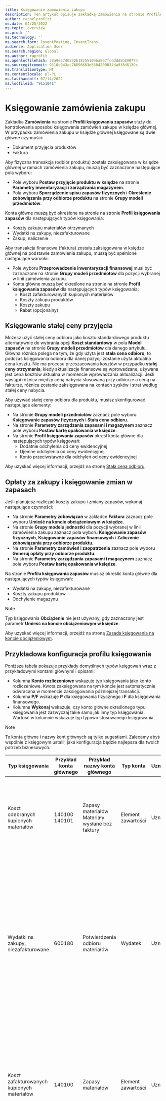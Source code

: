 ```yaml
---
title: Księgowanie zamówienia zakupu
description: Ten artykuł opisuje zakładkę Zamówienia na stronie Profile księgowania zapasów.
author: rachelprofitt
ms.date: 04/25/2022
ms.topic: overview
ms.prod: ''
ms.technology: ''
ms.search.form: InventPosting, InventTrans
audience: Application User
ms.search.region: Global
ms.author: raprofit
ms.openlocfilehash: 38a9e2740232b18255109ba867fcdddd5b890774
ms.sourcegitcommit: 9310c943ac76896663e5604209034da9f8d6139c
ms.translationtype: HT
ms.contentlocale: pl-PL
ms.lasthandoff: 07/14/2022
ms.locfileid: "9151041"
---
```

# <a name="purchase-order-posting"></a>Księgowanie zamówienia zakupu

Zakładka **Zamówienia** na stronie **Profili księgowania zapasów** służy do kontrolowania sposobu księgowania zamówień zakupu w księdze głównej. W przypadku zamówienia zakupu w księdze głównej księgowane są dwie główne czynności: 

- Dokument przyjęcia produktów
- Faktura

Aby fizyczna transakcja (odbiór produktu) została zaksięgowana w księdze głównej w ramach zamówienia zakupu, muszą być zaznaczone następujące pola wyboru:

- Pole wyboru **Postaw przyjęcie produktu w księdze** na stronie **Parametry inwentaryzacji i zarządzania magazynem**.
- Pola wyboru **Sporządzenie spisu zapasów fizycznych** i **Określenie zobowiązania przy odbiorze produktu** na stronie **Grupy modeli przedmiotów**.

Konta główne muszą być określone na stronie na stronie **Profil księgowania zapasów** dla następujących typów księgowania:

- Koszty zakupu materiałów otrzymanych
- Wydatki na zakupy, niezafakturowane
- Zakup, naliczenie

Aby transakcja finansowa (faktura) została zaksięgowana w księdze głównej na podstawie zamówienia zakupu, muszą być spełnione następujące warunki:

- Pole wyboru **Przeprowadzenie inwentaryzacji finansowej** musi być zaznaczone na stronie **Grupy modeli przedmiotów** dla pozycji wybranej w linii zamówienia zakupu.
- Konta główne muszą być określone na stronie na stronie **Profil księgowania zapasów** dla następujących typów księgowania:
  - Koszt zafakturowanych kupionych materiałów
  - Koszty zakupu produktów
  - Koszty zakupu
  - Rabat (opcjonalny)

## <a name="fixed-receipt-price-posting"></a>Księgowanie stałej ceny przyjęcia

Możesz użyć stałej ceny odbioru jako kosztu standardowego produktu alternatywnie do wybrania opcji **Koszt standardowy** w polu **Model zapasów** na stronie **Grupy modeli przedmiotów** dla danego artykułu. Główna różnica polega na tym, że gdy użyta jest **stała cena odbioru**, to podczas księgowania odbioru dla danej pozycji zostanie użyta aktualna cena kosztu. Nie ma procesu przeszacowania kosztów w przypadku **stałej ceny otrzymania**; kiedy aktualizacje finansowe są wprowadzane, używana jest cena kosztów aktualna w momencie wprowadzania aktualizacji. Jeśli wystąpi różnica między ceną nabycia stosowaną przy odbiorze a ceną na fakturze, różnica zostanie zaksięgowana na kontach zysków i strat według stałej ceny nabycia.

Aby używać stałej ceny odbioru dla produktu, musisz skonfigurować następujące elementy:

- Na stronie **Grupy modeli przedmiotów** zaznacz pole wyboru **Księgowanie zapasów fizycznych** i **Stała cena odbioru**. 
- Na stronie **Parametry zarządzania zapasami i magazynem** zaznacz pole wyboru **Postaw kartę opakowania w księdze**.
- Na stronie **Profil księgowania zapasów** określ konta główne dla następujących typów księgowań:
  - Dodatnie odchylenia od ceny ewidencyjnej
  - Ujemne odchylenia od ceny ewidencyjnej
  - Konto przeciwstawne dla odchyleń od ceny ewidencyjnej

Aby uzyskać więcej informacji, przejdź na stronę [Stała cena odbioru](/supply-chain/cost-management/fixed-receipt-price.md).

## <a name="purchase-charges-and-stock-variation-posting"></a>Opłaty za zakupy i księgowanie zmian w zapasach

Jeśli planujesz rozliczać koszty zakupu i zmiany zapasów, wykonaj następujące czynności:

- Na stronie **Parametry zobowiązań** w zakładce **Faktura** zaznacz pole wyboru **Umieść na koncie obciążeniowym w księdze**.
- Na stronie **Grupy modelu jednostki** dla pozycji wybranej w linii zamówienia zakupu zaznacz pola wyboru **Księgowanie zapasów fizycznych**, **Księgowanie zapasów finansowych** i **Zaliczenie zobowiązania przy odbiorze produktu**.
- Na stronie **Parametry zamówień i zaopatrzenia** zaznacz pole wyboru **Generuj opłaty przy odbiorze produktu**.
- Na stronie **Parametry zarządzania zapasami i magazynem** zaznacz pole wyboru **Postaw kartę opakowania w księdze**.

Na stronie **Profilu księgowania zapasów** musisz określić konta główne dla następujących typów księgowań:

- Wydatki na zakupy, niezafakturowane
- Koszty zakupu produktów
- Odchylenie magazynu

> [!NOTE]
> Typ księgowania **Obciążenie** nie jest używany, gdy zaznaczony jest parametr **Umieść na koncie obciążeniowym w księdze**.

Aby uzyskać więcej informacji, przejdź na stronę [Zasada księgowania na koncie obciążeniowym](/supply-chain/cost-management/post-to-charge-account-accounting-principle.md).

## <a name="sample-posting-profile-configuration"></a>Przykładowa konfiguracja profilu księgowania

Poniższa tabela pokazuje przykłady domyślnych typów księgowań wraz z przykładowymi kontami głównymi i opisami:

- Kolumna **Konto rozliczeniowe** wskazuje typ księgowania jako konto rozliczeniowe. Kwota zaksięgowana na tym koncie jest automatycznie odwracana w momencie zaksięgowania późniejszej transakcji. 
- Kolumna **P/F** wskazuje **P** dla księgowania fizycznego i **F** dla księgowania finansowego. 
- Kolumna **Wykonaj** wskazuje, czy konto główne określonego typu księgowania jest zazwyczaj takie samo jak inny typ księgowania. Wartość w kolumnie wskazuje typ typowo stosowanego księgowania.

> [!NOTE]
> Te konta główne i nazwy kont głównych są tylko sugestiami. Zalecamy<!--note from editor: Via Writing Style Guide.--> abyś wspólnie z księgowym ustalił, jaka konfiguracja będzie najlepsza dla twoich potrzeb biznesowych.


| Typ księgowania | Przykład konta głównego | Przykład nazwy konta głównego | Typ konta | Uznanie/kredyt? | Konto rozliczeniowe | P/F | Śledzenie | Opis |
|--------------|---------------------|-------------------------|----------------|----------------|--------------------|----|----------|-----------|
| Koszt odebranych kupionych materiałów | 140100</br>140101 | Zapasy materiałów</br>Materiały wysłane bez faktury | Element zawartości | Uznanie | Tak | P | Koszt zafakturowanych kupionych materiałów | Używane, gdy księgowany jest odbiór produktu z zamówienia zakupu, a kompensatą dla tego konta jest Wydatek na zakup, niezafakturowany. Kwota na tym koncie jest odwracana po zaksięgowaniu faktury za zamówienie zakupu. |
| Wydatki na zakupy, niezafakturowane | 600180 | Potwierdzenia odbioru materiałów | Wydatek | Uznanie | Tak | P | |Używane, gdy księgowany jest rachunek za produkt z zamówienia zakupu. Do odbioru tworzone są dwa vouchery, aby śledzić odchylenia w cenie zakupu, gdy stosowany jest koszt standardowy. Kompensata na koncie pierwszego kuponu to rozliczenie międzyokresowe zakupów. Kompensata na drugim kuponie jest sumą kont odchylenia kosztu zakupionych materiałów i ceny zakupu. Kwoty zaksięgowane na tym koncie są odwracane po zaksięgowaniu faktury za zamówienie zakupu. |
| Koszt zafakturowanych kupionych materiałów | 140100 | Zapasy materiałów | Element zawartości | Uznanie | Nie | P  |Koszt odebranych kupionych materiałów | Używane, gdy faktura z zamówienia zakupu jest księgowana. Kompensatą dla tego konta są wydatki na zakup produktów. To konto reprezentuje zapasy w bilansie. Używane konto jest zazwyczaj tym samym kontem, które jest używane w przypadku Koszt jednostek dostarczonych i Koszt jednostek zafakturowanych dla zamówień sprzedaży. |
| Koszty zakupu produktów | 600180 | Odbiór materiałów | Wydatek | Środki | Tak | P  | |Używane, gdy faktura z zamówienia zakupu jest księgowana. Do faktury tworzone są dwie faktury, aby śledzić różnice w cenie zakupu, gdy stosowany jest koszt standardowy. Kompensatą dla tego konta jest konto Wydatki na zakup, niezafakturowane, które jest używane przy księgowaniu wpływu i odwracane podczas księgowania faktury. Reprezentuje koszty związane z zapasami zakupionymi w momencie wystawienia faktury, które nie są odzwierciedlone na koncie zapasów w bilansie. Jest to księgowanie zysków i strat w związku z różnicami w cenach zakupu, które najczęściej występują w zakupach standardowych.|
| Zysk ze stałej ceny zakupu (Zakup, zysk ze stałej ceny odbioru*) | 510310 | Odchylenie cen zakupu | Wydatek | Środki | Nie | P | Ujemne odchylenia od ceny ewidencyjnej | Używane, gdy faktura za zamówienie zakupu jest zaksięgowana i występuje różnica między ceną na fakturze a domyślnym kosztem pozycji. To konto jest używane, gdy różnica jest większa. Kompensatą dla tego konta jest kompensata stałej ceny wpływów. |
| Stała strata w cenie odbioru (Zakup, stała strata w cenie odbioru*) | 510310 | Odchylenie cen zakupu | Wydatek | Uznanie | Nie | P | Dodatnie odchylenia od ceny ewidencyjnej | Używane, gdy faktura za zamówienie zakupu jest zaksięgowana i występuje różnica między ceną na fakturze a domyślnym kosztem pozycji. To konto jest używane, gdy różnica jest mniejsza. Kompensatą dla tego konta jest kompensata stałej ceny wpływów. |
| Kompensacja stałej ceny odbioru (Zakup, kompensacja stałej ceny odbioru*) | 140900 | Odchylenie magazynu | Element zawartości | Obie | Nie | P  | |Używane, gdy faktura za zamówienie zakupu jest zaksięgowana i występuje różnica między ceną na fakturze a domyślnym kosztem pozycji. Konto to stanowi kompensatę dla rachunków zysków i strat z tytułu Ustalonej ceny wpływów. |
| Opłata | ND | ND | ND | ND | ND | ND | ND | To konto nie jest już używane. Zamiast tego użyj odmiany Stock. |
| Odchylenie magazynu | 600170 | Odchylenie magazynu | Wydatek | Środki | Nie | Obie | | To konto jest używane, gdy: <ul><li>Jest różnica w cenie jednostkowej między rachunkiem za produkt a fakturą.</li><li>Opłaty są księgowane do przedmiotu.</li><li>Koszty pośrednie zostały<!--note from editor: Edit okay?--> dodane do zakupionych przedmiotów. </li><li>Kompensatą dla tego konta jest konto Wydatki na zakup, niezafakturowane.</li></ul> |
| Zakup, naliczenie | 200140 | Naliczone zakupy | Pasywa | Środki | Y | P | |Używane, gdy księgowane jest potwierdzenie przyjęcia produktu zamówienia zakupu i włączona jest opcja naliczania kwot zakupu. |
| Naliczony podatek na dokumencie przyjęcia | 250500 | Naliczony podatek od sprzedaży | Pasywa | Środki | Y | Obie  | |To konto jest używane, gdy wybierzesz opcję **Księgowanie podatku fizycznego** w **Parametrach zarządzania zapasami i magazynem** i masz zamówienie zakupu z podatkiem. Kwota ta jest księgowana w momencie fizycznej aktualizacji zamówienia zakupu (pokwitowania odbioru produktu), a odwracana w momencie finansowego zaksięgowania zamówienia zakupu (faktury). |
| Wpływ środków trwałych (Obciążenie środków trwałych*) | 180100 | Rzeczowe aktywa trwałe | Element zawartości | Uznanie | N | Obie | Obie | To konto jest używane, gdy w linii zamówienia zakupu wybierzesz opcję Środki trwałe. Integracja z zamówieniem zakupu została skonfigurowana tak, aby nabyć środek trwały po otrzymaniu produktu lub faktury. Aby uzyskać więcej informacji na temat integracji zamówień zakupu środków trwałych, przejdź do [Pozyskiwanie środków poprzez zamówienia](/fixed-assets/acquire-assets-procurement). |
| Koszty zakupu | 618900 | Inne wydatki | Wydatek | Uznanie | N | Obie | |Używane podczas księgowania odbioru lub faktury za zamówienie zakupu, w którym produkty nie są magazynowane lub używana jest kategoria zamówienia. |
| Zaliczka | 132190 | Przedpłacone koszty | Element zawartości | Uznanie | N | Obie | | Używane podczas przetwarzania faktury zaliczkowej na zlecenie zakupu. |


\*Wartości podane w nawiasach reprezentują wartość, która jest używana w polu **Typ księgowania** na stronie **Transakcji bonowych**. **Typ księgowania** możesz wyświetlić na stronie **Transakcje z voucherami** na karcie **Ogólne**.

## <a name="fixed-asset-posting-with-purchase-orders"></a>Księgowanie środków trwałych za pomocą zamówień zakupu

Jeśli korzystasz z modułu **Środki trwałe** i planujesz zakup środków trwałych poprzez zamówienia zakupu, musisz skonfigurować typ księgowania **Przyjmowanie środków trwałych** w zakładce **Zamówienia zakupu** na stronie **Profilu księgowania zapasów**. Aby uzyskać więcej informacji, przejdź do [Integracja środków trwałych](/fixed-assets/fixed-asset-integration.md) i [Tworzenie i nabywanie aktywów z kont zobowiązań](/fixed-assets/tasks/create-acquire-assets-accounts-payable.md).

## <a name="prepayment-purchase-order-invoice-posting"></a>Księgowanie faktur z zamówień zakupu z przedpłatą

Jeśli planujesz używać funkcji **Faktury zaliczkowej** do zamówień zakupu, musisz wybrać **Typ księgowania zaliczkowego** w zakładce **Zamówienie zakupu** na stronie **Profilu księgowania zapasów**. Aby uzyskać więcej informacji, przejdź do strony [Faktury zaliczkowe a przedpłaty](/accounts-payable/prepayments-invoices-vs-prepayments.md).

## <a name="purchase-requisition-and-purchase-order-confirmation-posting"></a>Księgowanie zamówień zakupu i potwierdzeń zamówień zakupu

Propozycje zakupów i potwierdzenia zamówień można również skonfigurować tak, by księgowały w księdze głównej kwoty wstępne i kwoty obciążające. Te posty są kontrolowane przez definicję postu. Aby uzyskać więcej informacji, przejdź do strony [O obciążeniach zamówienia zakupu](/dynamicsax-2012/appuser-itpro/about-purchase-order-encumbrances).

## <a name="procurement-category-posting"></a>Postawienie kategorii zamówień

Alternatywnie do ustawiania księgowania inwentaryzacji dla wszystkich pozycji, grupy pozycji lub pojedynczej pozycji, możesz ustawić kategorie i kontrolować księgowanie księgi przez kategorie zamówień. Aby uzyskać więcej informacji na temat tworzenia kategorii i przypisywania ich do produktów, przejdź do sekcji [Przykładowa konfiguracja profilu wysyłania](#sample-posting-profile-configuration) wcześniej w tym artykule.

Kiedy używasz kategorii z zamówieniami zakupu lub fakturami od sprzedawców, hierarchia kategorii musi być przypisana do typu **Hierarchia kategorii zamówień publicznych** na stronie **Przypisania ról hierarchii kategorii**.

### <a name="vendor-invoices-with-procurement-categories"></a>Faktury dostawców z kategoriami zamówień

Jeśli twoja organizacja używa zamówień zakupu dla niektórych zakupów, a dla innych nie, możesz przetwarzać faktury niezwiązane z zamówieniami zakupu na różne sposoby. Dotyczy to także używania dzienników w **Kontach do zapłacenia** lub na stronie **Oczekujące faktury dostawców**, która służy do generowania faktur do zamówień zakupu. Podczas tworzenia faktur niezwiązanych z zamówieniami zakupu musisz utworzyć kategorie zamówień dla każdego typu wydatków. Będziesz musiał zmapować kategorię do odpowiedniego konta wydatków na stronie **Profile księgowania zapasów**.

Dokładna liczba kategorii będzie zależała od liczby kont kosztowych, których używasz do księgowania faktur. Będziesz potrzebował przynajmniej jednej kategorii zakupów dla każdego konta głównego, na które wystawiasz faktury bez zamówień. Wiele kategorii może być używanych dla jednego konta głównego. Może to być przydatne dla użyteczności, łatwości wyszukiwania i raportowania typów wydatków, z których korzystasz.

### <a name="benefits-of-using-procurement-categories-for-vendor-invoices"></a>Korzyści z używania kategorii zamówień dla faktur sprzedawców

Niektóre korzyści z używania kategorii zamówień dla faktur od dostawców to:

- Spójne doświadczenie użytkownika: Kiedy skonfigurujesz kategorie zamówień dla wszystkich wydatków niezwiązanych z zamówieniami, użytkownicy mogą zostać przeszkoleni w zakresie jednego procesu fakturowania za pomocą strony **Oczekujące faktury dostawców**.
- Ulepszone raportowanie: Po skonfigurowaniu kategorii zamówień dla wszystkich pozycji i wszystkich wydatków niezwiązanych z zamówieniami zakupu, raport wydatków na zamówienia będzie analizował wydatki według dostawców, kategorii i nie tylko.
- Spójny przepływ pracy: Kiedy używasz **Oczekujących faktur dostawcy** do przetwarzania wszystkich faktur, możesz stworzyć spójny przepływ pracy i proces zatwierdzania, używając jednego przepływu pracy.

## <a name="consignment-inventory-posting"></a>Księgowanie zapasów konsygnacyjnych

Zapasy konsygnacyjne są księgowane w ten sam sposób, co inne zakupione produkty. Kluczowa różnica polega na tym, że gdy zapasy jest otrzymywany, nie są rejestrowane żadne transakcje w księdze. Aby przenieść własność na organizację, gdy księgowany jest arkusz **Zmiany własności zapasów**, generowany jest bon, który rejestruje koszt pozycji. Aby uzyskać więcej informacji, przejdź do [Ustawianie przesyłki](/supply-chain/inventory/consignment.md).
